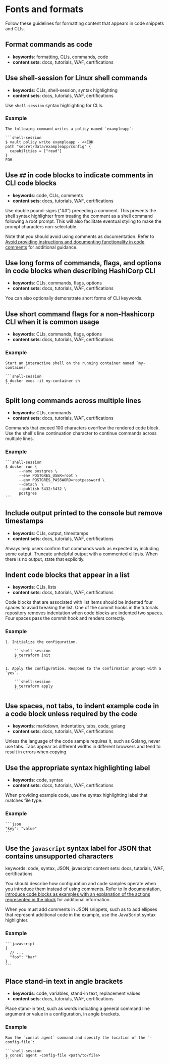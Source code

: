 # Fonts and formats

Follow these guidelines for formatting content that appears in code snippets and CLIs.

## Format commands as code

- **keywords**: formatting, CLIs, commands, code
- **content sets**: docs, tutorials, WAF, certifications

## Use shell-session for Linux shell commands

- **keywords**: CLIs, shell-session, syntax highlighting
- **content sets**: docs, tutorials, WAF, certifications

Use `shell-session` syntax highlighting for CLIs.

### Example

````
The following command writes a policy named `exampleapp`:

```shell-session
$ vault policy write exampleapp - <<EOH
path "secret/data/exampleapp/config" {
  capabilities = ["read"]
}
EOH
````

## Use `##` in code blocks to indicate comments in CLI code blocks 

- **keywords**: code, CLIs, comments
- **content sets**: docs, tutorials, WAF, certifications

Use double pound-signs ("##") preceding a comment. This prevents the shell syntax highlighter from treating the comment as a shell command following a root prompt. This will also facilitate eventual styling to make the prompt characters non-selectable.

Note that you should avoid using comments as documentation. Refer to [Avoid providing instructions and documenting functionality in code comments](TDO) for additional guidance.

## Use long forms of commands, flags, and options in code blocks when describing HashiCorp CLI    

- **keywords**: CLIs, commands, flags, options
- **content sets**: docs, tutorials, WAF, certifications

You can also optionally demonstrate short forms of CLI keywords.

## Use short command flags for a non-Hashicorp CLI when it is common usage

- **keywords**: CLIs, commands, flags, options
- **content sets**: docs, tutorials, WAF, certifications

### Example

````
Start an interactive shell on the running container named `my-container`.

```shell-session
$ docker exec -it my-container sh
```
````

## Split long commands across multiple lines

- **keywords**: CLIs, commands
- **content sets**: docs, tutorials, WAF, certifications

Commands that exceed 100 characters overflow the rendered code block. Use the shell's line continuation character to continue commands across multiple lines.

### Example

````
```shell-session
$ docker run \
      --name postgres \
      --env POSTGRES_USER=root \
      --env POSTGRES_PASSWORD=rootpassword \
      --detach  \
      --publish 5432:5432 \
      postgres
```
````

## Include output printed to the console but remove timestamps

- **keywords**: CLIs, output, timestamps
- **content sets**: docs, tutorials, WAF, certifications

Always help users confirm that commands work as expected by including some output. Truncate unhelpful output with a commented ellipsis. When there is no output, state that explicitly.

## Indent code blocks that appear in a list

- **keywords**: CLIs, lists
- **content sets**: docs, tutorials, WAF, certifications

Code blocks that are associated with list items should be indented four spaces to avoid breaking the list. One of the commit hooks in the tutorials repository removes indentation when code blocks are indented two spaces. Four spaces pass the commit hook and renders correctly.

### Example

````
1. Initialize the configuration.

    ```shell-session
    $ terraform init
    ```

1. Apply the configuration. Respond to the confirmation prompt with a `yes`.

    ```shell-session
    $ terraform apply
    ```
````

## Use spaces, not tabs, to indent example code in a code block unless required by the code

- **keywords**: markdown, indentation, tabs, code, golang 
- **content sets**: docs, tutorials, WAF, certifications

Unless the language of the code sample requires it, such as Golang, never use tabs. Tabs appear as different widths in different browsers and tend to result in errors when copying. 

## Use the appropriate syntax highlighting label

- **keywords**: code, syntax 
- **content sets**: docs, tutorials, WAF, certifications

When providing example code, use the syntax highlighting label that matches file type.

### Example

````
```json
"key": "value"
```
````

## Use the `javascript` syntax label for JSON that contains unsupported characters

keywords: code, syntax, JSON, javascript 
content sets: docs, tutorials, WAF, certifications

You should describe how configuration and code samples operate when you introduce them instead of using comments. Refer to [In documentation, introduce code blocks as examples with an explanation of the actions represented in the block](../general/content-organization.md#in-documentation-introduce-code-blocks-as-examples-with-an-explanation-of-the-actions-represented-in-the-block) for additional information.

When you must add comments in JSON snippets, such as to add ellipses that represent additional code in the example, use the JavaScript syntax highlighter.

### Example

````
```javascript
{
  // ...
  "foo": "bar"
}
```
````

## Place stand-in text in angle brackets

- **keywords**: code, variables, stand-in text, replacement values
- **content sets**: docs, tutorials, WAF, certifications

Place stand-in text, such as words indicating a general command line argument or value in a configuration, in angle brackets.

### Example

````
Run the `consul agent` command and specify the location of the `-config-file`:

```shell-session
$ consul agent -config-file <path/to/file>
```
````

